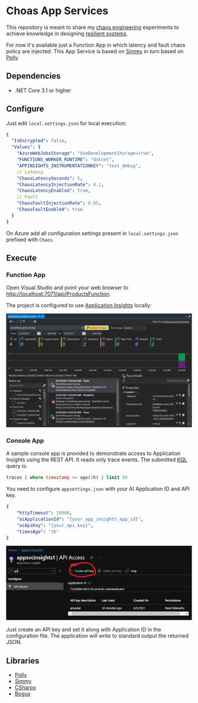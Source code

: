 # Choas App Services

This repository is meant to share my [chaos engineering](https://en.wikipedia.org/wiki/Chaos_engineering) experiments to achieve knowledge in designing [resilient systems](https://insights.sei.cmu.edu/sei_blog/2019/11/system-resilience-what-exactly-is-it.html).

For now it's available just a Function App in which latency and fault chaos policy are injected. This App Service is based on [Simmy](https://github.com/Polly-Contrib/Simmy) in turn based on [Polly](https://github.com/App-vNext/Polly).

## Dependencies

- .NET Core 3.1 or higher

## Configure

Just edit `local.settings.json` for local execution:

```yaml
{
  "IsEncrypted": false,
  "Values": {
    "AzureWebJobsStorage": "UseDevelopmentStorage=true",
    "FUNCTIONS_WORKER_RUNTIME": "dotnet",
    "APPINSIGHTS_INSTRUMENTATIONKEY": "test_debug",
    // Latency
    "ChaosLatencySeconds": 5,
    "ChaosLatencyInjectionRate": 0.1,
    "ChaosLatencyEnabled": true,
    // Fault
    "ChaosFaultInjectionRate": 0.05,
    "ChaosFaultEnabled": true
  }
}
```

On Azure add all configuration settings present in `local.settings.json` prefixed with `Chaos`.

## Execute

### Function App

Open Visual Studio and point your web browser to [http://localhost:7071/api/ProductsFunction](http://localhost:7071/api/ProductsFunction).

The project is configured to use [Application Insights](https://docs.microsoft.com/en-us/azure/azure-monitor/app/app-insights-overview) locally:

![Chaos Trigger AI Screenshot](./assets/chaostriggeraishot.png "Chaos Trigger AI Screenshot")

### Console App

A sample console app is provided to demonstrate access to Application Insights using the REST API. It reads only trace events.
The submitted [KQL](https://docs.microsoft.com/en-us/azure/data-explorer/kusto/concepts/) query is:

```sql
traces | where timestamp <= ago(1h) | limit 50
```

You need to configure `appsettings.json` with your AI Application ID and API key.

```yaml
{
    "httpTimeout": 10000,
    "aiApplicationId": "{your_app_insights_app_id}",
    "aiApiKey": "{your_api_key}",
    "timesAgo": "1h"
}
```

![AI API Access](./assets/aiapisettings.png "AI API Access")

Just create an API key and set it along with Application ID in the configuration file.
The application will write to standard output the returned JSON.

## Libraries

- [Polly](https://github.com/App-vNext/Polly)
- [Simmy](https://github.com/Polly-Contrib/Simmy)
- [CSharpx](https://github.com/gsscoder/csharpx)
- [Bogus](https://github.com/bchavez/Bogus)
